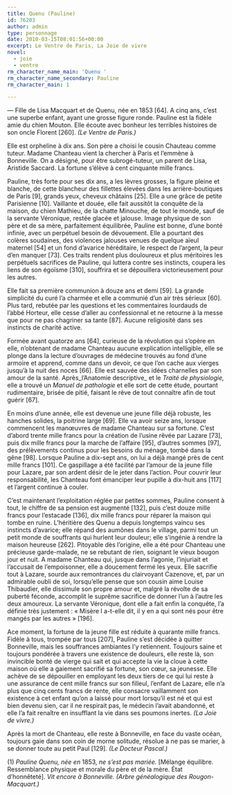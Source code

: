 ```yaml
---
title: Quenu (Pauline)
id: 76203
author: admin
type: personnage
date: 2010-03-15T08:01:56+00:00
excerpt: Le Ventre de Paris, La Joie de vivre
novel:
  - joie
  - ventre
rm_character_name_main: 'Quenu '
rm_character_name_secondary: Pauline
rm_character_main: 1

---
```

— Fille de Lisa Macquart et de Quenu, née en 1853 [64]. A cinq ans, c&rsquo;est une superbe enfant, ayant une grosse figure ronde. Pauline est la fidèle amie du chien Mouton. Elle écoute avec bonheur les terribles histoires de son oncle Florent [260]. _(Le Ventre de Paris.)_

Elle est orpheline à dix ans. Son père a choisi le cousin Chauteau comme tuteur. Madame Chanteau vient la chercher à Paris et l&rsquo;emmène à Bonneville. On a désigné, pour être subrogé-tuteur, un parent de Lisa, Aristide Saccard. La fortune s&rsquo;élève à cent cinquante mille francs.

Pauline, très forte pour ses dix ans, a les lèvres grosses, la figure pleine et blanche, de cette blancheur des fillettes élevées dans les arrière-boutiques de Paris [9], grands yeux, cheveux châtains [25]. Elle a une grâce de petite Parisienne [10]. Vaillante et douée, elle fait aussitôt la conquête de la maison, du chien Mathieu, de la chatte Minouche, de tout le monde, sauf de la servante Véronique, restée glacée et jalouse. Image physique de son père et de sa mère, parfaitement équilibrée, Pauline est bonne, d&rsquo;une bonté infinie, avec un perpétuel besoin de dévouement. Elle a pourtant des colères soudaines, des violences jalouses venues de quelque aïeul maternel [54] et un fond d&rsquo;avarice héréditaire, le respect de l&rsquo;argent, la peur d&rsquo;en manquer [73]. Ces traits rendent plus douloureux et plus méritoires les perpétuels sacrifices de Pauline, qui luttera contre ses instincts, coupera les liens de son égoïsme [310], souffrira et se dépouillera victorieusement pour les autres.

Elle fait sa première communion à douze ans et demi [59]. La grande simplicité du curé l&rsquo;a charmée et elle a communié d&rsquo;un air très sérieux [60]. Plus tard, rebutée par les questions et les commentaires lourdauds de l&rsquo;abbé Horteur, elle cesse d&rsquo;aller au confessionnal et ne retourne à la messe que pour ne pas chagriner sa tante [87]. Aucune religiosité dans ses instincts de charité active.

Formée avant quatorze ans [64], curieuse de la révolution qui s&rsquo;opère en elle, n&rsquo;obtenant de madame Chanteau aucune explication intelligible, elle se plonge dans la lecture d&rsquo;ouvrages de médecine trouvés au fond d&rsquo;une armoire et apprend, comme dans un devoir, ce que l&rsquo;on cache aux vierges jusqu&rsquo;à la nuit des noces [66]. Elle est sauvée des idées charnelles par son amour de la santé. Après_l&rsquo;Anatomie descriptive_ et le _Traité de physiologie,_ elle a trouvé un _Manuel de pathologie_ et elle sort de cette étude, pourtant rudimentaire, brisée de pitié, faisant le rêve de tout connaître afin de tout guérir [67].

En moins d&rsquo;une année, elle est devenue une jeune fille déjà robuste, les hanches solides, la poitrine large [69]. Elle va avoir seize ans, lorsque commencent les manœuvres de madame Chanteau sur sa fortune. C&rsquo;est d&rsquo;abord trente mille francs pour la création de l&rsquo;usine rêvée par Lazare [73], puis dix mille francs pour la marche de l&rsquo;affaire [95], d&rsquo;autres sommes [97], des prélèvements continus pour les besoins du ménage, tombé dans la gêne [98]. Lorsque Pauline a dix-sept ans, on lui a déjà mangé près de cent mille francs [101]. Ce gaspillage a été facilité par l&rsquo;amour de la jeune fille pour Lazare, par son ardent désir de le jeter dans l&rsquo;action. Pour couvrir leur responsabilité, les Chanteau font émanciper leur pupille à dix-huit ans [117] et l&rsquo;argent continue à couler.

C&rsquo;est maintenant l&rsquo;exploitation réglée par petites sommes, Pauline consent à tout, le chiffre de sa pension est augmenté [132], puis c&rsquo;est douze mille francs pour l&rsquo;estacade [136], dix mille francs pour réparer la maison qui tombe en ruine. L&rsquo;héritière des Quenu a depuis longtemps vaincu ses instincts d&rsquo;avarice; elle répand des aumônes dans le village, parmi tout un petit monde de souffrants qui hurlent leur douleur; elle s&rsquo;ingénie à rendre la maison heureuse [262]. Pitoyable dès l&rsquo;origine, elle a été pour Chanteau une précieuse garde-malade, ne se rebutant de rien, soignant le vieux bougon jour et nuit. A madame Chanteau qui, jusque dans l&rsquo;agonie, l&rsquo;injuriait et l&rsquo;accusait de l&rsquo;empoisonner, elle a doucement fermé les yeux. Elle sacrifie tout à Lazare, sourde aux remontrances du clairvoyant Cazenove, et, par un admirable oubli de soi, lorsqu&rsquo;elle pense que son cousin aime Louise Thibaudier, elle dissimule son propre amour et, malgré la révolte de sa puberté féconde, accomplit le suprême sacrifice de donner l&rsquo;un à l&rsquo;autre les deux amoureux. La servante Véronique, dont elle a fait enfin la conquête, l&rsquo;a définie très justement : « Misère l a-t-elle dit, il y en a qui sont nés pour être mangés par les autres » [196].

Ace moment, la fortune de la jeune fille est réduite à quarante mille francs. Fidèle à tous, trompée par tous [207], Pauline s&rsquo;est décidée à quitter Bonneville, mais les souffrances ambiantes l&rsquo;y retiennent. Toujours saine et toujours pondérée à travers une existence de douleurs, elle reste là, son invincible bonté de vierge qui sait et qui accepte la vie la cloue à cette maison où elle a gaiement sacrifié sa fortune, son cœur, sa jeunesse. Elle achève de se dépouiller en employant les deux tiers de ce qui lui reste à une assurance de cent mille francs sur son filleul, l&rsquo;enfant de Lazare, elle n&rsquo;a plus que cinq cents francs de rente, elle consacre vaillamment son existence à cet enfant qu&rsquo;on a laissé pour mort lorsqu&rsquo;il est né et qui est bien devenu sien, car il ne respirait pas, le médecin l&rsquo;avait abandonné, et elle l&rsquo;a fait renaître en insufflant la vie dans ses poumons inertes. _(La Joie de vivre.)_

Après la mort de Chanteau, elle reste à Bonneville, en face du vaste océan, toujours gaie dans son coin de morne solitude, résolue à ne pas se marier, à se donner toute au petit Paul [129]. _(Le Docteur Pascal.)_

(1) _Pauline Quenu, née en_ 1853, _ne s&rsquo;est pas mariée._ [Mélange équilibre. Ressemblance physique et morale du père et de la mère. État d&rsquo;honnêteté]. _Vit encore à Bonneville. (Arbre généalogique des Rougon-Macquart.)_